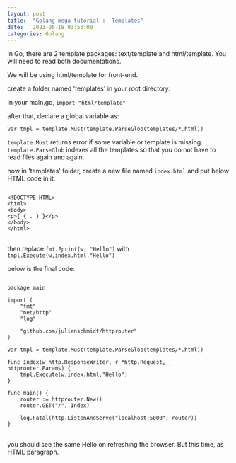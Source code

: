 ```yaml
---
layout: post
title:  "Golang mega tutorial :  Templates"
date:   2023-06-18 03:53:00
categories: Golang
---
```


in Go, there are 2 template packages: text/template and html/template.
You will need to read both documentations.

We will be using html/template for front-end.

create a folder named 'templates' in your root directory.

In your main.go, 
`import "html/template"`

after that, declare a global variable as:

`var tmpl = template.Must(template.ParseGlob(templates/*.html))`

`template.Must` returns error if some variable or template is missing.
<br>
`template.ParseGlob` indexes all the templates so that you do not have to read files again and again.

now in 'templates' folder, create a new file named `index.html` and put below HTML code in it.

<pre>
<code>
&lt;!DOCTYPE HTML&gt;
&lt;html&gt;
&lt;body&gt;
&lt;p&gt;{ { &period; } }&lt;/p&gt;
&lt;/body&gt;
&lt;/html&gt;
</code>
</pre>

then replace `fmt.Fprint(w, "Hello")` with 
`tmpl.Execute(w,index.html,"Hello")`

below is the final code:

<pre>
<code>
package main

import (
    "fmt"
    "net/http"
    "log"

    "github.com/julienschmidt/httprouter"
)

var tmpl = template.Must(template.ParseGlob(templates/*.html))

func Index(w http.ResponseWriter, r *http.Request, _ httprouter.Params) {
    tmpl.Execute(w,index.html,"Hello")
}

func main() {
    router := httprouter.New()
    router.GET("/", Index)

    log.Fatal(http.ListenAndServe("localhost:5000", router))
}
</code>
</pre>

you should see the same Hello on refreshing the browser. But this time, as HTML paragraph.